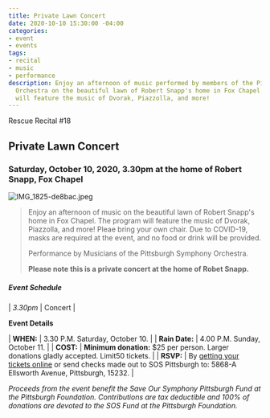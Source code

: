 ```yaml
---
title: Private Lawn Concert
date: 2020-10-10 15:30:00 -04:00
categories:
- event
- events
tags:
- recital
- music
- performance
description: Enjoy an afternoon of music performed by members of the Pittsburgh Symphony
  Orchestra on the beautiful lawn of Robert Snapp's home in Fox Chapel. The program
  will feature the music of Dvorak, Piazzolla, and more!
---
```


Rescue Recital #18

## Private Lawn Concert

### Saturday, October 10, 2020, 3.30pm at the home of Robert Snapp, Fox Chapel

![IMG_1825-de8bac.jpeg](/uploads/IMG_1825-de8bac.jpeg)

> Enjoy an afternoon of music on the beautiful lawn of Robert Snapp's home in Fox Chapel. The program will feature the music of Dvorak, Piazzolla, and more! Pleae bring your own chair. Due to COVID-19, masks are required at the event, and no food or drink will be provided.
>
> Performance by Musicians of the Pittsburgh Symphony Orchestra.
>
> **Please note this is a private concert at the home of Robet Snapp.**

##### **Event Schedule**

| *3.30pm*  | Concert |

**Event Details**

| **WHEN:**  | 3.30 P.M. Saturday, October 10. |
| **Rain Date:**  | 4.00 P.M. Sunday, October 11. |
| **COST:**  | **Minimum donation:** $25 per person. Larger donations gladly accepted. Limit50 tickets. |
| **RSVP:**  | By [getting your tickets online](https://squareup.com/store/save-our-symphony-pittsburgh) or send checks made out to SOS Pittsburgh to: 5868-A Ellsworth Avenue, Pittsburgh, 15232. |

*Proceeds from the event benefit the Save Our Symphony Pittsburgh Fund at the Pittsburgh Foundation.  Contributions are tax deductible and 100% of donations are devoted to the SOS Fund at the Pittsburgh Foundation.*